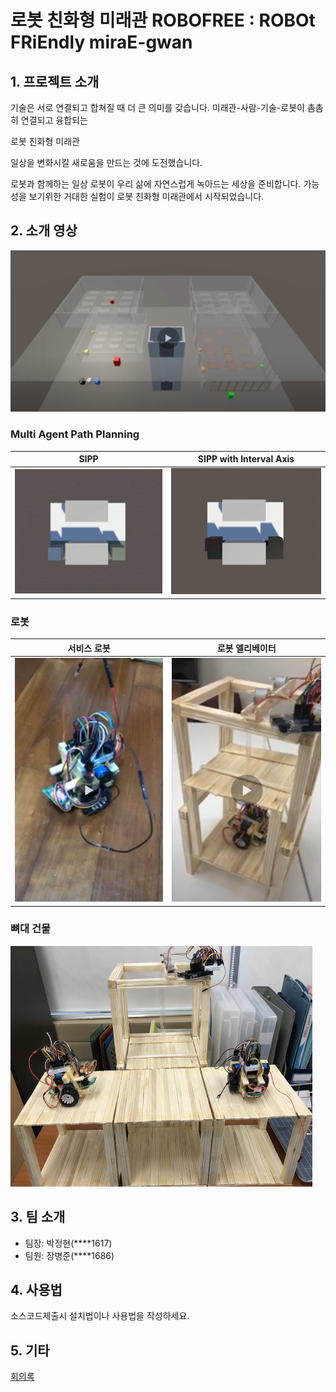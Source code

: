 # 로봇 친화형 미래관 ROBOFREE : ROBOt FRiEndly miraE-gwan

## 1. 프로젝트 소개

기술은 서로 연결되고 합쳐질 때 더 큰 의미를 갖습니다.
미래관-사람-기술-로봇이 촘촘히 연결되고 융합되는

로봇 친화형 미래관

일상을 변화시킬 새로움을 만드는 것에 도전했습니다.

로봇과 함께하는 일상
로봇이 우리 삶에 자연스럽게 녹아드는 세상을 준비합니다.
가능성을 보기위한 거대한 실험이
로봇 친화형 미래관에서 시작되었습니다.

## 2. 소개 영상

[<img src = "./Assets/1617/Images/5.png">](https://youtu.be/M7KIbQa7Pxs)

### Multi Agent Path Planning

| SIPP | SIPP with Interval Axis |
| --- | --- |
| ![SIPP](./Assets/1686/Videos/SIPP.gif) | ![SIPP Advanced](./Assets/1686/Videos/SIPP%20with%20Interval%20Axis%203x4.gif) |

### 로봇

| 서비스 로봇 | 로봇 엘리베이터 |
| --- | --- |
| [<img src = "./Assets/1617/Images/6.png">](https://youtu.be/PNdhJjClKcY) | [<img src = "./Assets/1617/Images/7.png">](https://youtu.be/Bud2Jc5ON6M) |

### 뼈대 건물

![1](./Assets/1617/Images/1.png)

## 3. 팀 소개

- 팀장: 박정현(****1617)
- 팀원: 장병준(****1686)

## 4. 사용법

소스코드제출시 설치법이나 사용법을 작성하세요.

## 5. 기타

[회의록](https://docs.google.com/document/d/1Jag0lyQDvFNUKjmpU1_TOHbEmVOhvqhIF1oz9uKTGSA/edit?usp=sharing)
